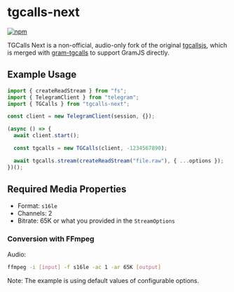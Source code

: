# tgcalls-next

[![npm](https://img.shields.io/npm/v/tgcalls-next)](https://npm.im/tgcalls-next)

TGCalls Next is a non-official, audio-only fork of the original
[tgcallsjs](https://github.com/tgcallsjs/tgcalls), which is merged with
[gram-tgcalls](https://github.com/tgcallsjs/gram-tgcalls) to support GramJS
directly.

## Example Usage

```ts
import { createReadStream } from "fs";
import { TelegramClient } from "telegram";
import { TGCalls } from "tgcalls-next";

const client = new TelegramClient(session, {});

(async () => {
  await client.start();

  const tgcalls = new TGCalls(client, -1234567890);

  await tgcalls.stream(createReadStream("file.raw"), { ...options });
})();
```

## Required Media Properties

- Format: `s16le`
- Channels: 2
- Bitrate: 65K or what you provided in the `StreamOptions`

### Conversion with FFmpeg

Audio:

```bash
ffmpeg -i [input] -f s16le -ac 1 -ar 65K [output]
```

Note: The example is using default values of configurable options.
